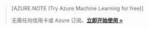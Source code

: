 > [AZURE.NOTE (Try Azure Machine Learning for free)]
> 
> 无需任何信用卡或 Azure 订阅。<a href="https://studio.azureml.net/?selectAccess=true&o=2" target="_blank">**立即开始使用 >**</a>
> 
> 

<!---HONumber=AcomDC_0921_2016-->